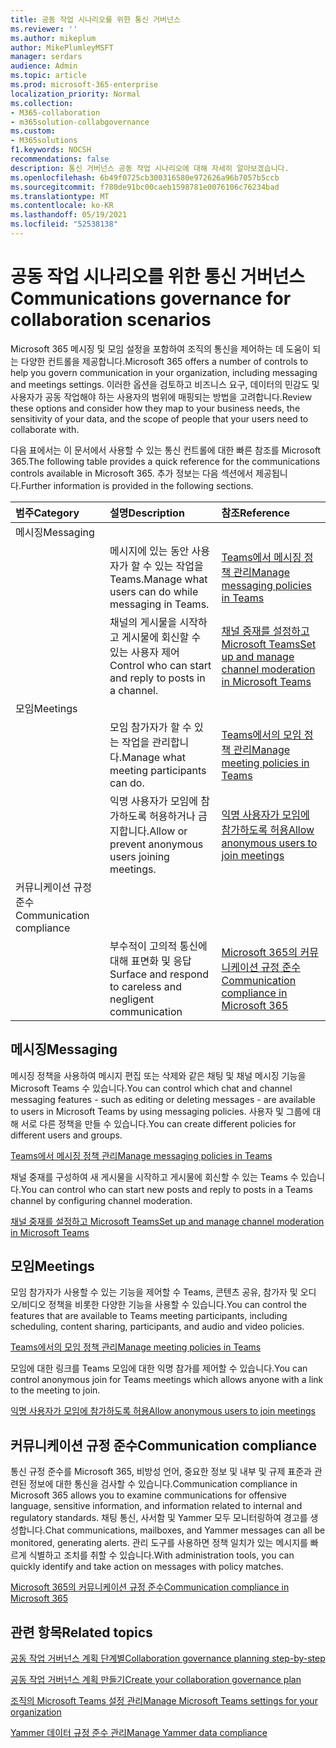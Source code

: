 ```yaml
---
title: 공동 작업 시나리오를 위한 통신 거버넌스
ms.reviewer: ''
ms.author: mikeplum
author: MikePlumleyMSFT
manager: serdars
audience: Admin
ms.topic: article
ms.prod: microsoft-365-enterprise
localization_priority: Normal
ms.collection:
- M365-collaboration
- m365solution-collabgovernance
ms.custom:
- M365solutions
f1.keywords: NOCSH
recommendations: false
description: 통신 거버넌스 공동 작업 시나리오에 대해 자세히 알아보겠습니다.
ms.openlocfilehash: 6b49f0725cb300316580e972626a96b7057b5ccb
ms.sourcegitcommit: f780de91bc00caeb1598781e0076106c76234bad
ms.translationtype: MT
ms.contentlocale: ko-KR
ms.lasthandoff: 05/19/2021
ms.locfileid: "52538138"
---
```

# <a name="communications-governance-for-collaboration-scenarios"></a><span data-ttu-id="04f22-103">공동 작업 시나리오를 위한 통신 거버넌스</span><span class="sxs-lookup"><span data-stu-id="04f22-103">Communications governance for collaboration scenarios</span></span>

<span data-ttu-id="04f22-104">Microsoft 365 메시징 및 모임 설정을 포함하여 조직의 통신을 제어하는 데 도움이 되는 다양한 컨트롤을 제공합니다.</span><span class="sxs-lookup"><span data-stu-id="04f22-104">Microsoft 365 offers a number of controls to help you govern communication in your organization, including messaging and meetings settings.</span></span> <span data-ttu-id="04f22-105">이러한 옵션을 검토하고 비즈니스 요구, 데이터의 민감도 및 사용자가 공동 작업해야 하는 사용자의 범위에 매핑되는 방법을 고려합니다.</span><span class="sxs-lookup"><span data-stu-id="04f22-105">Review these options and consider how they map to your business needs, the sensitivity of your data, and the scope of people that your users need to collaborate with.</span></span>

<span data-ttu-id="04f22-106">다음 표에서는 이 문서에서 사용할 수 있는 통신 컨트롤에 대한 빠른 참조를 Microsoft 365.</span><span class="sxs-lookup"><span data-stu-id="04f22-106">The following table provides a quick reference for the communications controls available in Microsoft 365.</span></span> <span data-ttu-id="04f22-107">추가 정보는 다음 섹션에서 제공됩니다.</span><span class="sxs-lookup"><span data-stu-id="04f22-107">Further information is provided in the following sections.</span></span>

|<span data-ttu-id="04f22-108">범주</span><span class="sxs-lookup"><span data-stu-id="04f22-108">Category</span></span>|<span data-ttu-id="04f22-109">설명</span><span class="sxs-lookup"><span data-stu-id="04f22-109">Description</span></span>|<span data-ttu-id="04f22-110">참조</span><span class="sxs-lookup"><span data-stu-id="04f22-110">Reference</span></span>|
|:-------|:----------|:--------|
|<span data-ttu-id="04f22-111">메시징</span><span class="sxs-lookup"><span data-stu-id="04f22-111">Messaging</span></span>|||
||<span data-ttu-id="04f22-112">메시지에 있는 동안 사용자가 할 수 있는 작업을 Teams.</span><span class="sxs-lookup"><span data-stu-id="04f22-112">Manage what users can do while messaging in Teams.</span></span>|[<span data-ttu-id="04f22-113">Teams에서 메시징 정책 관리</span><span class="sxs-lookup"><span data-stu-id="04f22-113">Manage messaging policies in Teams</span></span>](/microsoftteams/messaging-policies-in-teams)|
||<span data-ttu-id="04f22-114">채널의 게시물을 시작하고 게시물에 회신할 수 있는 사용자 제어</span><span class="sxs-lookup"><span data-stu-id="04f22-114">Control who can start and reply to posts in a channel.</span></span>|[<span data-ttu-id="04f22-115">채널 중재를 설정하고 Microsoft Teams</span><span class="sxs-lookup"><span data-stu-id="04f22-115">Set up and manage channel moderation in Microsoft Teams</span></span>](/microsoftteams/manage-channel-moderation-in-teams)|
|<span data-ttu-id="04f22-116">모임</span><span class="sxs-lookup"><span data-stu-id="04f22-116">Meetings</span></span>|||
||<span data-ttu-id="04f22-117">모임 참가자가 할 수 있는 작업을 관리합니다.</span><span class="sxs-lookup"><span data-stu-id="04f22-117">Manage what meeting participants can do.</span></span>|[<span data-ttu-id="04f22-118">Teams에서의 모임 정책 관리</span><span class="sxs-lookup"><span data-stu-id="04f22-118">Manage meeting policies in Teams</span></span>](/microsoftteams/meeting-policies-in-teams)|
||<span data-ttu-id="04f22-119">익명 사용자가 모임에 참가하도록 허용하거나 금지합니다.</span><span class="sxs-lookup"><span data-stu-id="04f22-119">Allow or prevent anonymous users joining meetings.</span></span>|[<span data-ttu-id="04f22-120">익명 사용자가 모임에 참가하도록 허용</span><span class="sxs-lookup"><span data-stu-id="04f22-120">Allow anonymous users to join meetings</span></span>](/microsoftteams/meeting-settings-in-teams#allow-anonymous-users-to-join-meetings)|
|<span data-ttu-id="04f22-121">커뮤니케이션 규정 준수</span><span class="sxs-lookup"><span data-stu-id="04f22-121">Communication compliance</span></span>|||
||<span data-ttu-id="04f22-122">부수적이 고의적 통신에 대해 표면화 및 응답</span><span class="sxs-lookup"><span data-stu-id="04f22-122">Surface and respond to careless and negligent communication</span></span>|[<span data-ttu-id="04f22-123">Microsoft 365의 커뮤니케이션 규정 준수</span><span class="sxs-lookup"><span data-stu-id="04f22-123">Communication compliance in Microsoft 365</span></span>](../compliance/communication-compliance.md)|

## <a name="messaging"></a><span data-ttu-id="04f22-124">메시징</span><span class="sxs-lookup"><span data-stu-id="04f22-124">Messaging</span></span>

<span data-ttu-id="04f22-125">메시징 정책을 사용하여 메시지 편집 또는 삭제와 같은 채팅 및 채널 메시징 기능을 Microsoft Teams 수 있습니다.</span><span class="sxs-lookup"><span data-stu-id="04f22-125">You can control which chat and channel messaging features - such as editing or deleting messages - are available to users in Microsoft Teams by using messaging policies.</span></span> <span data-ttu-id="04f22-126">사용자 및 그룹에 대해 서로 다른 정책을 만들 수 있습니다.</span><span class="sxs-lookup"><span data-stu-id="04f22-126">You can create different policies for different users and groups.</span></span>

[<span data-ttu-id="04f22-127">Teams에서 메시징 정책 관리</span><span class="sxs-lookup"><span data-stu-id="04f22-127">Manage messaging policies in Teams</span></span>](/microsoftteams/messaging-policies-in-teams)

<span data-ttu-id="04f22-128">채널 중재를 구성하여 새 게시물을 시작하고 게시물에 회신할 수 있는 Teams 수 있습니다.</span><span class="sxs-lookup"><span data-stu-id="04f22-128">You can control who can start new posts and reply to posts in a Teams channel by configuring channel moderation.</span></span>

[<span data-ttu-id="04f22-129">채널 중재를 설정하고 Microsoft Teams</span><span class="sxs-lookup"><span data-stu-id="04f22-129">Set up and manage channel moderation in Microsoft Teams</span></span>](/microsoftteams/manage-channel-moderation-in-teams)

## <a name="meetings"></a><span data-ttu-id="04f22-130">모임</span><span class="sxs-lookup"><span data-stu-id="04f22-130">Meetings</span></span>

<span data-ttu-id="04f22-131">모임 참가자가 사용할 수 있는 기능을 제어할 수 Teams, 콘텐츠 공유, 참가자 및 오디오/비디오 정책을 비롯한 다양한 기능을 사용할 수 있습니다.</span><span class="sxs-lookup"><span data-stu-id="04f22-131">You can control the features that are available to Teams meeting participants, including scheduling, content sharing, participants, and audio and video policies.</span></span>

[<span data-ttu-id="04f22-132">Teams에서의 모임 정책 관리</span><span class="sxs-lookup"><span data-stu-id="04f22-132">Manage meeting policies in Teams</span></span>](/microsoftteams/meeting-policies-in-teams)

<span data-ttu-id="04f22-133">모임에 대한 링크를 Teams 모임에 대한 익명 참가를 제어할 수 있습니다.</span><span class="sxs-lookup"><span data-stu-id="04f22-133">You can control anonymous join for Teams meetings which allows anyone with a link to the meeting to join.</span></span>

[<span data-ttu-id="04f22-134">익명 사용자가 모임에 참가하도록 허용</span><span class="sxs-lookup"><span data-stu-id="04f22-134">Allow anonymous users to join meetings</span></span>](/microsoftteams/meeting-settings-in-teams#allow-anonymous-users-to-join-meetings)


## <a name="communication-compliance"></a><span data-ttu-id="04f22-135">커뮤니케이션 규정 준수</span><span class="sxs-lookup"><span data-stu-id="04f22-135">Communication compliance</span></span>

<span data-ttu-id="04f22-136">통신 규정 준수를 Microsoft 365, 비방성 언어, 중요한 정보 및 내부 및 규제 표준과 관련된 정보에 대한 통신을 검사할 수 있습니다.</span><span class="sxs-lookup"><span data-stu-id="04f22-136">Communication compliance in Microsoft 365 allows you to examine communications for offensive language, sensitive information, and information related to internal and regulatory standards.</span></span> <span data-ttu-id="04f22-137">채팅 통신, 사서함 및 Yammer 모두 모니터링하여 경고를 생성합니다.</span><span class="sxs-lookup"><span data-stu-id="04f22-137">Chat communications, mailboxes, and Yammer messages can all be monitored, generating alerts.</span></span> <span data-ttu-id="04f22-138">관리 도구를 사용하면 정책 일치가 있는 메시지를 빠르게 식별하고 조치를 취할 수 있습니다.</span><span class="sxs-lookup"><span data-stu-id="04f22-138">With administration tools, you can quickly identify and take action on messages with policy matches.</span></span>

[<span data-ttu-id="04f22-139">Microsoft 365의 커뮤니케이션 규정 준수</span><span class="sxs-lookup"><span data-stu-id="04f22-139">Communication compliance in Microsoft 365</span></span>](../compliance/communication-compliance.md)

## <a name="related-topics"></a><span data-ttu-id="04f22-140">관련 항목</span><span class="sxs-lookup"><span data-stu-id="04f22-140">Related topics</span></span>

[<span data-ttu-id="04f22-141">공동 작업 거버넌스 계획 단계별</span><span class="sxs-lookup"><span data-stu-id="04f22-141">Collaboration governance planning step-by-step</span></span>](collaboration-governance-overview.md#collaboration-governance-planning-step-by-step)

[<span data-ttu-id="04f22-142">공동 작업 거버넌스 계획 만들기</span><span class="sxs-lookup"><span data-stu-id="04f22-142">Create your collaboration governance plan</span></span>](collaboration-governance-first.md)

[<span data-ttu-id="04f22-143">조직의 Microsoft Teams 설정 관리</span><span class="sxs-lookup"><span data-stu-id="04f22-143">Manage Microsoft Teams settings for your organization</span></span>](/microsoftteams/enable-features-office-365)

[<span data-ttu-id="04f22-144">Yammer 데이터 규정 준수 관리</span><span class="sxs-lookup"><span data-stu-id="04f22-144">Manage Yammer data compliance</span></span>](/yammer/manage-security-and-compliance/manage-data-compliance)